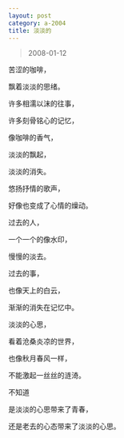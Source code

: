 ```yaml
---
layout: post
category: a-2004
title: 淡淡的
---
```


> 2008-01-12

苦涩的咖啡，

飘着淡淡的思绪。

许多相濡以沫的往事，

许多刻骨铭心的记忆，

像咖啡的香气，

淡淡的飘起，

淡淡的消失。 


悠扬抒情的歌声，

好像也变成了心情的燥动。 

过去的人，

一个一个的像水印，

慢慢的淡去。 

过去的事，

也像天上的白云，

渐渐的消失在记忆中。 


淡淡的心思，

看着沧桑炎凉的世界，

也像秋月春风一样，

不能激起一丝丝的涟渏。

不知道 

是淡淡的心思带来了青春，

还是老去的心态带来了淡淡的心思。